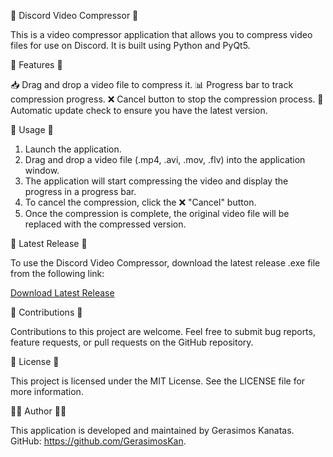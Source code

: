 🎥 Discord Video Compressor 🎥

This is a video compressor application that allows you to compress video files for use on Discord. It is built using Python and PyQt5.

🔧 Features 🔧

📥 Drag and drop a video file to compress it.
📊 Progress bar to track compression progress.
❌ Cancel button to stop the compression process.
🔄 Automatic update check to ensure you have the latest version.

🚀 Usage 🚀

1. Launch the application.
2. Drag and drop a video file (.mp4, .avi, .mov, .flv) into the application window.
3. The application will start compressing the video and display the progress in a progress bar.
4. To cancel the compression, click the ❌ "Cancel" button.
5. Once the compression is complete, the original video file will be replaced with the compressed version.

💾 Latest Release 💾

To use the Discord Video Compressor, download the latest release .exe file from the following link:

[Download Latest Release](https://github.com/GerasimosKan/Discord_Video_Compressor/releases/latest)

🤝 Contributions 🤝

Contributions to this project are welcome. Feel free to submit bug reports, feature requests, or pull requests on the GitHub repository.

📜 License 📜

This project is licensed under the MIT License. See the LICENSE file for more information.

👨‍💻 Author 👨‍💻

This application is developed and maintained by Gerasimos Kanatas. GitHub: https://github.com/GerasimosKan.
